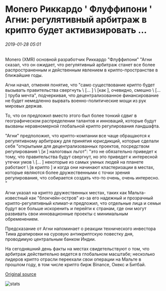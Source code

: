 # Monero Риккардо ' Флуффипони ' Агни: регулятивный арбитраж в крипто будет активизировать ...

###### 2019-01-28 05:01

Monero (XMR) основной разработчик Риккардо "Флуффипони" "Агни сказал, что он ожидает, что регулятивный арбитраж станет все более распространенным и действенным явлением в крипто-пространстве в ближайшие годы.

Агни начал, отменяя понятие, что "само существование крипто будет вызывать правительства свергнуть \ [... \] \ [как \], очевидно, смешно \ [... \] труба мечта", подчеркивая, что децентрализованное финансирование не будет немедленно вырвать военно-политические мощи из рук мировых держав.

То, что он предложил вместо этого был более тонкий сдвиг в географическом распределении талантов и инноваций, которые будут вызваны неравномерной глобальной крипто регулирования ландшафта.

"Агни" предположил, что крипто-компании все чаще обращаются к регулятивному арбитражу для принятия юрисдикций, которые сделали себя "открытыми для децентрализованных проектов, посредством регулирования \ [и \] налоговых льгот": "это не обязательно приведет к тому, что правительства будут свергнут, но это приведет к интересной утечки умов \ [... \] некоторые из самых умных людей на планете работают \ [в крипто \] и когда они начинают кластеризации в местах, которые являются более дружественными с точки зрения регулирования, что собирается создать что-то очень, очень интересно. "

Агни указал на крипто дружественных местах, таких как Мальта-известный как "блокчейн-остров" из-за его надежный и прозрачный крипто-регулятивный климат-и предложил, что отдельные лица и семьи будут все больше искоренить и перейти к странам, где они могут развивать свои инновационные проекты с минимальным обременением.

Предсказание от Агни напоминает о реакции технического инвестора Тима драпировки на суровую антикриптскую повестку дня, проводимую центральным банком Индии.

На сегодняшний день факты на местах свидетельствуют о том, что арбитраж действительно ведется в глобальном масштабе; несколько лидеров крипто отрасли переехали свои операции на Мальте в прошлом году, в том числе крипто бирж Binance, Окекс и Битбай.

[Original source](https://cointelegraph.com/news/moneros-riccardo-fluffypony-spagni-regulatory-arbitrage-in-crypto-will-intensify)

![stats](https://c.statcounter.com/11760860/0/a89fa40b/1/ "stats")